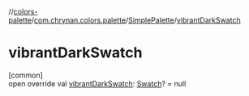 //[colors-palette](../../../index.md)/[com.chrynan.colors.palette](../index.md)/[SimplePalette](index.md)/[vibrantDarkSwatch](vibrant-dark-swatch.md)

# vibrantDarkSwatch

[common]\
open override val [vibrantDarkSwatch](vibrant-dark-swatch.md): [Swatch](../-swatch/index.md)? = null
